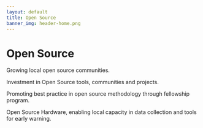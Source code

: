 ```yaml
---
layout: default
title: Open Source
banner_img: header-home.png
---
```


Open Source
===========

Growing local open source communities.

Investment in Open Source tools, communities and projects. 

Promoting best practice in open source methodology through fellowship program. 

Open Source Hardware, enabling local capacity in data collection and tools for early warning.
